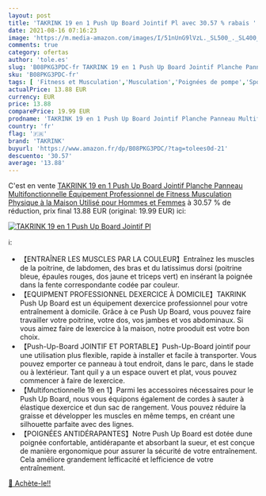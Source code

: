 ```yaml
---
layout: post
title: 'TAKRINK 19 en 1 Push Up Board Jointif Pl avec 30.57 % rabais '
date: 2021-08-16 07:16:23
image: 'https://m.media-amazon.com/images/I/51nUnG9lVzL._SL500_._SL400_.jpg'
comments: true
category: ofertas
author: 'tole.es'
slug: 'B08PKG3PDC-fr TAKRINK 19 en 1 Push Up Board Jointif Planche Panneau...'
sku: 'B08PKG3PDC-fr'
tags: [ 'Fitness et Musculation','Musculation','Poignées de pompe','Sports et Loisirs','takrink', ]
actualPrice: 13.88 EUR
currency: EUR
price: 13.88
comparePrice: 19.99 EUR
prodname: 'TAKRINK 19 en 1 Push Up Board Jointif Planche Panneau Multifonctionnelle Équipement Professionnel de Fitness Musculation Physique à la Maison Utilisé pour Hommes et Femmes'
country: 'fr'
flag: '🇫🇷'
brand: 'TAKRINK'
buyurl: 'https://www.amazon.fr/dp/B08PKG3PDC/?tag=tolees0d-21'
descuento: '30.57'
average: '13.88'
---
```


C'est en vente [TAKRINK 19 en 1 Push Up Board Jointif Planche Panneau Multifonctionnelle Équipement Professionnel de Fitness Musculation Physique à la Maison Utilisé pour Hommes et Femmes](https://www.amazon.fr/dp/B08PKG3PDC/?tag=tolees0d-21)  à  30.57 % de réduction, prix final  13.88 EUR (original: 19.99 EUR) ici:

[![TAKRINK 19 en 1 Push Up Board Jointif Pl](https://m.media-amazon.com/images/I/51nUnG9lVzL._SL500_._SL400_.jpg)](https://www.amazon.fr/dp/B08PKG3PDC/?tag=tolees0d-21)

ℹ️:

- 【ENTRAÎNER LES MUSCLES PAR LA COULEUR】Entraînez les muscles de la poitrine, de labdomen, des bras et du latissimus dorsi (poitrine bleue, épaules rouges, dos jaune et triceps vert) en insérant la poignée dans la fente correspondante codée par couleur.
- 【EQUIPMENT PROFESSIONNEL DEXERCICE À DOMICILE】TAKRINK Push Up Board est un équipement dexercice professionnel pour votre entraînement à domicile. Grâce à ce Push Up Board, vous pouvez faire travailler votre poitrine, votre dos, vos jambes et vos abdominaux. Si vous aimez faire de lexercice à la maison, notre prooduit est votre bon choix.
- 【Push-Up-Board JOINTIF ET PORTABLE】Push-Up-Board jointif pour une utilisation plus flexible, rapide à installer et facile à transporter. Vous pouvez emporter ce panneau à tout endroit, dans le parc, dans le stade ou à lextérieur. Tant quil y a un espace ouvert et plat, vous pouvez commencer à faire de lexercice.
- 【Multifonctionnelle 19 en 1】Parmi les accessoires nécessaires pour le Push Up Board, nous vous équipons également de cordes à sauter à élastique dexercice et dun sac de rangement. Vous pouvez réduire la graisse et développer les muscles en même temps, en créant une silhouette parfaite avec des lignes.
- 【POIGNÉES ANTIDÉRAPANTES】Notre Push Up Board est dotée dune poignée confortable, antidérapante et absorbant la sueur, et est conçue de manière ergonomique pour assurer la sécurité de votre entraînement. Cela améliore grandement lefficacité et lefficience de votre entraînement.

[🛒 Achète-le!!](https://www.amazon.fr/dp/B08PKG3PDC/?tag=tolees0d-21)
